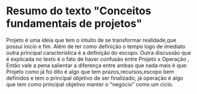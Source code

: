 # Resumo do texto "Conceitos fundamentais de projetos"

Projeto é uma ideia que tem o intuito de se transformar realidade,que possui inicio e fim. Além de ter como definição o tempo logo de imediato outra principal caracteristica é a definição do escopo.
Outra discussão que é explicada no texto é o fato de haver confusão entre Projeto x Operação , Então vale a pena salientar a diferença entre ambas que nada mais é que: Projeto como já foi dito é algo que tem prazos,recursos,escopo bem definidos e tem o principal objetivo de ser finalizado, já operação é algo que tem como principal objetivo manter o "negócio" como um ciclo.
